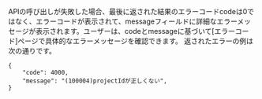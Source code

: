 APIの呼び出しが失敗した場合、最後に返された結果のエラーコードcodeは0ではなく、エラーコードが表示されて、messageフィールドに詳細なエラーメッセージが表示されます。ユーザーは、codeとmessageに基づいて[エラーコード]ページで具体的なエラーメッセージを確認できます。
返されたエラーの例は次の通りです。
```
{
    "code": 4000,
    "message": "(100004)projectIdが正しくない",
}
```

